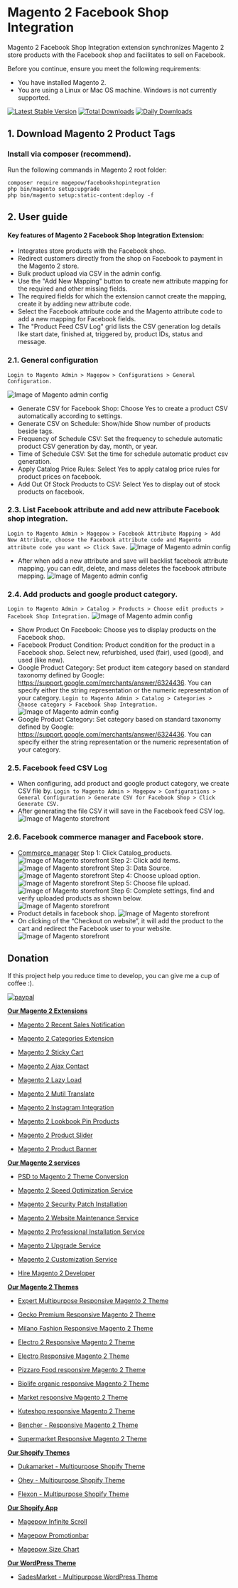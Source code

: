 # Magento 2 Facebook Shop Integration

Magento 2 Facebook Shop Integration extension synchronizes Magento 2 store products with the Facebook shop and facilitates to sell on Facebook.

Before you continue, ensure you meet the following requirements:

  * You have installed Magento 2.
  * You are using a Linux or Mac OS machine. Windows is not currently supported.

[![Latest Stable Version](https://poser.pugx.org/magepow/facebookshopintegration/v/stable)](https://packagist.org/packages/magepow/facebookshopintegration)
[![Total Downloads](https://poser.pugx.org/magepow/facebookshopintegration/downloads)](https://packagist.org/packages/magepow/facebookshopintegration)
[![Daily Downloads](https://poser.pugx.org/magepow/facebookshopintegration/d/daily)](https://packagist.org/packages/magepow/facebookshopintegration)

## 1. Download Magento 2 Product Tags

 ### Install via composer (recommend).
Run the following commands in Magento 2 root folder:
```
composer require magepow/facebookshopintegration
php bin/magento setup:upgrade
php bin/magento setup:static-content:deploy -f
```

## 2. User guide
   #### Key features of Magento 2 Facebook Shop Integration Extension:

  * Integrates store products with the Facebook shop.
  * Redirect customers directly from the shop on Facebook to payment in the Magento 2 store.
  * Bulk product upload via CSV in the admin config.
  * Use the "Add New Mapping" button to create new attribute mapping for the required and other missing fields.
  * The required fields for which the extension cannot create the mapping, create it by adding new attribute code.
  * Select the Facebook attribute code and the Magento attribute code to add a new mapping for Facebook fields.
  * The "Product Feed CSV Log" grid lists the CSV generation log details like start date, finished at, triggered by, product IDs, status and message.
  ### 2.1. General configuration

  `Login to Magento Admin > Magepow > Configurations > General Configuration.`
  
  ![Image of Magento admin config](https://github.com/magepow/magento-2-facebook-shop-integration/blob/main/media/admin_config.png)
  * Generate CSV for Facebook Shop: Choose Yes to create a product CSV automatically according to settings.
  * Generate CSV on Schedule: Show/hide Show number of products beside tags.
  * Frequency of Schedule CSV: Set the frequency to schedule automatic product CSV generation by day, month, or year.
  * Time of Schedule CSV: Set the time for schedule automatic product csv generation. 
  * Apply Catalog Price Rules: Select Yes to apply catalog price rules for product prices on facebook.
  * Add Out Of Stock Products to CSV: Select Yes to display out of stock products on facebook.

  ### 2.3. List Facebook attribute and add new attribute Facebook shop integration.

   `Login to Magento Admin > Magepow > Facebook Attribute Mapping > Add New Attribute, choose the Facebook attribute code and Magento attribute code you want => Click Save.`
   ![Image of Magento admin config](https://github.com/magepow/magento-2-facebook-shop-integration/blob/main/media/add_new_attribute.png)
   * After when add a new attribute and save will backlist facebook attribute mapping. you can edit, delete, and mass deletes the facebook attribute mapping.
   ![Image of Magento admin config](https://github.com/magepow/magento-2-facebook-shop-integration/blob/main/media/facebook_attribute.png)
  ### 2.4. Add products and google product category.

  `Login to Magento Admin > Catalog > Products > Choose edit products > Facebook Shop Integration.`
  ![Image of Magento admin config](https://github.com/magepow/magento-2-facebook-shop-integration/blob/main/media/add_product_on_facebook.png)
  * Show Product On Facebook: Choose yes to display products on the Facebook shop.
  * Facebook Product Condition: Product condition for the product in a Facebook shop. Select new, refurbished, used (fair), used (good), and used (like new).
  *  Google Product Category: Set product item category based on standard taxonomy defined by Google: https://support.google.com/merchants/answer/6324436. You can specify either the string representation or the numeric representation of your category.
  `Login to Magento Admin > Catalog > Categories > Choose category > Facebook Shop Integration.`
  ![Image of Magento admin config](https://github.com/magepow/magento-2-facebook-shop-integration/blob/main/media/add_product_on_facebook.png)
  * Google Product Category: Set category based on standard taxonomy defined by Google: https://support.google.com/merchants/answer/6324436. You can specify either the string representation or the numeric representation of your category.
  ### 2.5. Facebook feed CSV Log
  * When configuring, add product and google product category, we create CSV file by.
  `Login to Magento Admin > Magepow > Configurations > General Configuration > Generate CSV for Facebook Shop > Click Generate CSV.`
  * After generating the file CSV it will save in the Facebook feed CSV log.
  ![Image of Magento storefront](https://github.com/magepow/magento-2-facebook-shop-integration/blob/main/media/product_feed_csvlog.png)
  ### 2.6. Facebook commerce manager and Facebook store.
  * [Commerce_manager](https://www.facebook.com/commerce_manager/)
  Step 1: Click Catalog_products.
  ![Image of Magento storefront](https://github.com/magepow/magento-2-facebook-shop-integration/blob/main/media/config_facebook.png)
  Step 2: Click add items.
  ![Image of Magento storefront](https://github.com/magepow/magento-2-facebook-shop-integration/blob/main/media/add_items.png)
  Step 3: Data Source.
  ![Image of Magento storefront](https://github.com/magepow/magento-2-facebook-shop-integration/blob/main/media/data_sources.png)
  Step 4: Choose upload option.
  ![Image of Magento storefront](https://github.com/magepow/magento-2-facebook-shop-integration/blob/main/media/choose-upload-option.png)
  Step 5: Choose file upload.
  ![Image of Magento storefront](https://github.com/magepow/magento-2-facebook-shop-integration/blob/main/media/choose-file.png)
  Step 6: Complete settings, find and verify uploaded products as shown below.
  ![Image of Magento storefront](https://github.com/magepow/magento-2-facebook-shop-integration/blob/main/media/products-upload.png)
  * Product details in facebook shop.
  ![Image of Magento storefront](https://github.com/magepow/magento-2-facebook-shop-integration/blob/main/media/details_.png)
  * On clicking of the “Checkout on website”, it will add the product to the cart and redirect the Facebook user to your website.
    ![Image of Magento storefront](https://github.com/magepow/magento-2-facebook-shop-integration/blob/main/media/checkout_.png)
 ## Donation

If this project help you reduce time to develop, you can give me a cup of coffee :).

[![paypal](https://www.paypalobjects.com/en_US/i/btn/btn_donateCC_LG.gif)](https://www.paypal.com/paypalme/alopay)

      
**[Our Magento 2 Extensions](https://magepow.com/magento-2-extensions.html)**

* [Magento 2 Recent Sales Notification](https://magepow.com/magento-2-recent-order-notification.html)

* [Magento 2 Categories Extension](https://magepow.com/magento-categories-extension.html)

* [Magento 2 Sticky Cart](https://magepow.com/magento-sticky-cart.html)

* [Magento 2 Ajax Contact](https://magepow.com/magento-ajax-contact-form.html)

* [Magento 2 Lazy Load](https://magepow.com/magento-lazy-load.html)

* [Magento 2 Mutil Translate](https://magepow.com/magento-multi-translate.html)

* [Magento 2 Instagram Integration](https://magepow.com/magento-2-instagram.html)

* [Magento 2 Lookbook Pin Products](https://magepow.com/lookbook-pin-products.html)

* [Magento 2 Product Slider](https://magepow.com/magento-product-slider.html)

* [Magento 2 Product Banner](https://magepow.com/magento-2-banner-slider.html)

**[Our Magento 2 services](https://magepow.com/magento-services.html)**

* [PSD to Magento 2 Theme Conversion](https://alothemes.com/psd-to-magento-theme-conversion.html)

* [Magento 2 Speed Optimization Service](https://magepow.com/magento-speed-optimization-service.html)

* [Magento 2 Security Patch Installation](https://magepow.com/magento-security-patch-installation.html)

* [Magento 2 Website Maintenance Service](https://magepow.com/website-maintenance-service.html)

* [Magento 2 Professional Installation Service](https://magepow.com/professional-installation-service.html)

* [Magento 2 Upgrade Service](https://magepow.com/magento-upgrade-service.html)

* [Magento 2 Customization Service](https://magepow.com/customization-service.html)

* [Hire Magento 2 Developer](https://magepow.com/hire-magento-developer.html)

**[Our Magento 2 Themes](https://alothemes.com/)**

* [Expert Multipurpose Responsive Magento 2 Theme](https://1.envato.market/c/1314680/275988/4415?u=https://themeforest.net/item/expert-premium-responsive-magento-2-and-1-support-rtl-magento-2-/21667789)

* [Gecko Premium Responsive Magento 2 Theme](https://1.envato.market/c/1314680/275988/4415?u=https://themeforest.net/item/gecko-responsive-magento-2-theme-rtl-supported/24677410)

* [Milano Fashion Responsive Magento 2 Theme](https://1.envato.market/c/1314680/275988/4415?u=https://themeforest.net/item/milano-fashion-responsive-magento-1-2-theme/12141971)

* [Electro 2 Responsive Magento 2 Theme](https://1.envato.market/c/1314680/275988/4415?u=https://themeforest.net/item/electro2-premium-responsive-magento-2-rtl-supported/26875864)

* [Electro Responsive Magento 2 Theme](https://1.envato.market/c/1314680/275988/4415?u=https://themeforest.net/item/electro-responsive-magento-1-2-theme/17042067)

* [Pizzaro Food responsive Magento 2 Theme](https://1.envato.market/c/1314680/275988/4415?u=https://themeforest.net/item/pizzaro-food-responsive-magento-1-2-theme/19438157)

* [Biolife organic responsive Magento 2 Theme](https://1.envato.market/c/1314680/275988/4415?u=https://themeforest.net/item/biolife-organic-food-magento-2-theme-rtl-supported/25712510)

* [Market responsive Magento 2 Theme](https://1.envato.market/c/1314680/275988/4415?u=https://themeforest.net/item/market-responsive-magento-2-theme/22997928)

* [Kuteshop responsive Magento 2 Theme](https://1.envato.market/c/1314680/275988/4415?u=https://themeforest.net/item/kuteshop-multipurpose-responsive-magento-1-2-theme/12985435)

* [Bencher - Responsive Magento 2 Theme](https://1.envato.market/c/1314680/275988/4415?u=https://themeforest.net/item/bencher-responsive-magento-1-2-theme/15787772)

* [Supermarket Responsive Magento 2 Theme](https://1.envato.market/c/1314680/275988/4415?u=https://themeforest.net/item/supermarket-responsive-magento-1-2-theme/18447995)

**[Our Shopify Themes](https://themeforest.net/user/alotheme)**

* [Dukamarket - Multipurpose Shopify Theme](https://1.envato.market/c/1314680/275988/4415?u=https://themeforest.net/item/dukamarket-multipurpose-shopify-theme/36158349)

* [Ohey - Multipurpose Shopify Theme](https://1.envato.market/c/1314680/275988/4415?u=https://themeforest.net/item/ohey-multipurpose-shopify-theme/34624195)

* [Flexon - Multipurpose Shopify Theme](https://1.envato.market/c/1314680/275988/4415?u=https://themeforest.net/item/flexon-multipurpose-shopify-theme/33461048)

**[Our Shopify App](https://apps.shopify.com/partners/maggicart)**

* [Magepow Infinite Scroll](https://apps.shopify.com/magepow-infinite-scroll)

* [Magepow Promotionbar](https://apps.shopify.com/magepow-promotionbar)

* [Magepow Size Chart](https://apps.shopify.com/magepow-size-chart)

**[Our WordPress Theme](https://themeforest.net/user/alotheme/portfolio)**

* [SadesMarket - Multipurpose WordPress Theme](https://1.envato.market/c/1314680/275988/4415?u=https://themeforest.net/item/sadesmarket-multipurpose-wordpress-theme/35369933)
